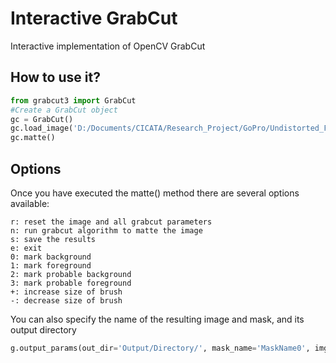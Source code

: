 # Interactive GrabCut
Interactive implementation of OpenCV GrabCut

## How to use it?

```python
from grabcut3 import GrabCut
#Create a GrabCut object
gc = GrabCut()
gc.load_image('D:/Documents/CICATA/Research_Project/GoPro/Undistorted_Frames/Set2/GOPR6219/000048.jpg')
gc.matte()
```

## Options
Once you have executed the matte() method there are several options available:

```
r: reset the image and all grabcut parameters
n: run grabcut algorithm to matte the image
s: save the results
e: exit
0: mark background
1: mark foreground
2: mark probable background
3: mark probable foreground
+: increase size of brush
-: decrease size of brush
```

You can also specify the name of the resulting image and mask, and its output directory

```python
g.output_params(out_dir='Output/Directory/', mask_name='MaskName0', img_name='ImageName0')
```